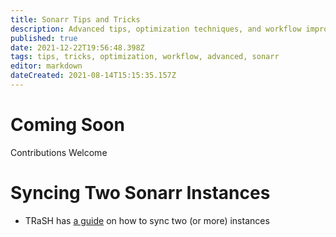 ```yaml
---
title: Sonarr Tips and Tricks
description: Advanced tips, optimization techniques, and workflow improvements for experienced Sonarr users
published: true
date: 2021-12-22T19:56:48.398Z
tags: tips, tricks, optimization, workflow, advanced, sonarr
editor: markdown
dateCreated: 2021-08-14T15:15:35.157Z
---
```


# Coming Soon

Contributions Welcome

# Syncing Two Sonarr Instances

- TRaSH has [a guide](https://trash-guides.info/Radarr/Tips/Sync-2-radarr-sonarr/) on how to sync two (or more) instances
